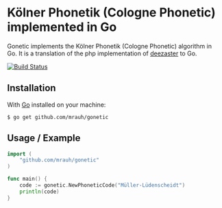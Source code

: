 # Kölner Phonetik (Cologne Phonetic) implemented in Go

Gonetic implements the Kölner Phonetik (Cologne Phonetic) algorithm in Go. It 
is a translation of the php implementation of 
[deezaster](https://github.com/deezaster/germanphonetic) to Go.

[![Build Status](https://drone.io/github.com/mrauh/gonetic/status.png)](https://drone.io/github.com/mrauh/gonetic/latest)

## Installation

With [Go](http://www.golang.org) installed on your machine:

	$ go get github.com/mrauh/gonetic

## Usage / Example

```go
import (
	"github.com/mrauh/gonetic"
)

func main() {
	code := gonetic.NewPhoneticCode("Müller-Lüdenscheidt")
	println(code)
}
```
